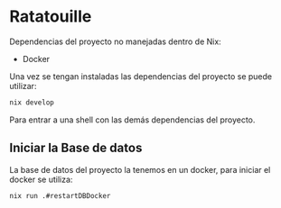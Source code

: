 # Ratatouille
Dependencias del proyecto no manejadas dentro de Nix:
- Docker

Una vez se tengan instaladas las dependencias del proyecto se puede utilizar:
```bash
nix develop
```

Para entrar a una shell con las demás dependencias del proyecto.

## Iniciar la Base de datos
La base de datos del proyecto la tenemos en un docker, para iniciar el docker se utiliza:
```bash
nix run .#restartDBDocker
```
